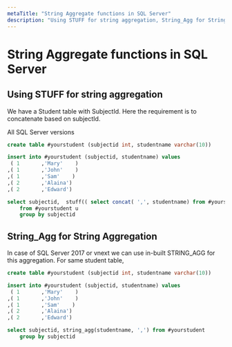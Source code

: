 ```yaml
---
metaTitle: "String Aggregate functions in SQL Server"
description: "Using STUFF for string aggregation, String_Agg for String Aggregation"
---
```


# String Aggregate functions in SQL Server




## Using STUFF for string aggregation


We have a Student table with SubjectId. Here the requirement is to concatenate based on subjectId.

All SQL Server versions

```sql
create table #yourstudent (subjectid int, studentname varchar(10))

insert into #yourstudent (subjectid, studentname) values
 ( 1       ,'Mary'    )
,( 1       ,'John'    )
,( 1       ,'Sam'    )
,( 2       ,'Alaina')
,( 2       ,'Edward')

select subjectid,  stuff(( select concat( ',', studentname) from #yourstudent y where y.subjectid = u.subjectid for xml path('')),1,1, '') 
    from #yourstudent u
    group by subjectid

```



## String_Agg for String Aggregation


In case of SQL Server 2017 or vnext we can use in-built STRING_AGG for this aggregation. For same student table,

```sql
create table #yourstudent (subjectid int, studentname varchar(10))

insert into #yourstudent (subjectid, studentname) values
 ( 1       ,'Mary'    )
,( 1       ,'John'    )
,( 1       ,'Sam'    )
,( 2       ,'Alaina')
,( 2       ,'Edward')

select subjectid, string_agg(studentname, ',') from #yourstudent
    group by subjectid

```

